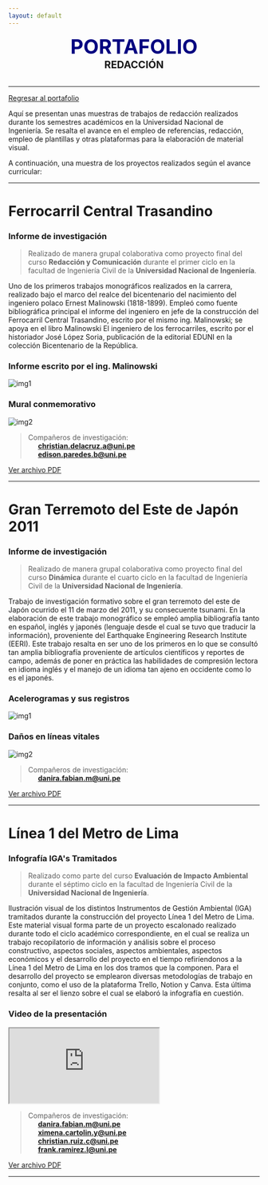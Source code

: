 ```yaml
---
layout: default
---
```


<center><span style="font-size: 40px; color: #000080;"><b>PORTAFOLIO</b></span></center>
<center><span style="font-size: 20px;"><b>REDACCIÓN</b></span></center><br>

***

[Regresar al portafolio](../portfolio.html) 

Aquí se presentan unas muestras de trabajos de redacción realizados durante los semestres académicos en la Universidad Nacional de Ingeniería. Se resalta el avance en el empleo de referencias, redacción, empleo de plantillas y otras plataformas para la elaboración de material visual.

A continuación, una muestra de los proyectos realizados según el avance curricular:

***

# Ferrocarril Central Trasandino
### Informe de investigación

> Realizado de manera grupal colaborativa como proyecto final del curso **Redacción y Comunicación** durante el primer ciclo en la facultad de Ingeniería Civil de la **Universidad Nacional de Ingeniería**.

Uno de los primeros trabajos monográficos realizados en la carrera, realizado bajo el marco del realce del bicentenario del nacimiento del ingeniero polaco Ernest Malinowski (1818-1899). Empleó como fuente bibliográfica principal el informe del ingeniero en jefe de la construcción del Ferrocarril Central Trasandino, escrito por el mismo ing. Malinowski; se apoya en el libro Malinowski El ingeniero de los ferrocarriles, escrito por el historiador José López Soria, publicación de la editorial EDUNI en la colección Bicentenario de la República.

### Informe escrito por el ing. Malinowski
![img1](/assets/img/ferr1.png)
### Mural conmemorativo
![img2](/assets/img/ferr2.png)

> Compañeros de investigación: <br>
> &nbsp;&nbsp;&nbsp;&nbsp;&nbsp;**christian.delacruz.a@uni.pe**<br>
> &nbsp;&nbsp;&nbsp;&nbsp;&nbsp;**edison.paredes.b@uni.pe**

[Ver archivo PDF](/assets/files/Ferrocarril-DLC-PB-RC.pdf)

* * *

# Gran Terremoto del Este de Japón 2011
### Informe de investigación

> Realizado de manera grupal colaborativa como proyecto final del curso **Dinámica** durante el cuarto ciclo en la facultad de Ingeniería Civil de la **Universidad Nacional de Ingeniería**.

Trabajo de investigación formativo sobre el gran terremoto del este de Japón ocurrido el 11 de marzo del 2011, y su consecuente tsunami. En la elaboración de este trabajo monográfico se empleó amplia bibliografía tanto en español, inglés y japonés (lenguaje desde el cual se tuvo que traducir la información), proveniente del Earthquake Engineering Research Institute (EERI). Este trabajo resalta en ser uno de los primeros en lo que se consultó tan amplia bibliografía proveniente de artículos científicos y reportes de campo, además de poner en práctica las habilidades de compresión lectora en idioma inglés y el manejo de un idioma tan ajeno en occidente como lo es el japonés.

### Acelerogramas y sus registros
![img1](/assets/img/img_toho4.png)
### Daños en líneas vitales
![img2](/assets/img/img_toho3.png)

> Compañeros de investigación: <br>
> &nbsp;&nbsp;&nbsp;&nbsp;&nbsp;**danira.fabian.m@uni.pe**

[Ver archivo PDF](/assets/files/Tohoku-Fabian-Rosales.pdf)

* * *

# Línea 1 del Metro de Lima
### Infografía IGA's Tramitados

> Realizado como parte del curso **Evaluación de Impacto Ambiental** durante el séptimo ciclo en la facultad de Ingeniería Civil de la **Universidad Nacional de Ingeniería**.

Ilustración visual de los distintos Instrumentos de Gestión Ambiental (IGA) tramitados durante la construcción del proyecto Línea 1 del Metro de Lima. Este material visual forma parte de un proyecto escalonado realizado durante todo el ciclo académico correspondiente, en el cual se realiza un trabajo recopilatorio de información y análisis sobre el proceso constructivo, aspectos sociales, aspectos ambientales, aspectos económicos y el desarrollo del proyecto en el tiempo refiríendonos a la Línea 1 del Metro de Lima en los dos tramos que la componen. Para el desarrollo del proyecto se emplearon diversas metodologías de trabajo en conjunto, como el uso de la plataforma Trello, Notion y Canva. Esta última resalta al ser el lienzo sobre el cual se elaboró la infografía en cuestión.

### Video de la presentación
<iframe src="https://drive.google.com/file/d/1JVPAJoGxBH6tSVPwmu5hBeJNe98sD7J2/preview" allow="autoplay" allowfullscreen="allowfullscreen"></iframe>

> Compañeros de investigación: <br>
> &nbsp;&nbsp;&nbsp;&nbsp;&nbsp;**danira.fabian.m@uni.pe**<br>
> &nbsp;&nbsp;&nbsp;&nbsp;&nbsp;**ximena.cartolin.y@uni.pe**<br>
> &nbsp;&nbsp;&nbsp;&nbsp;&nbsp;**christian.ruiz.c@uni.pe**<br>
> &nbsp;&nbsp;&nbsp;&nbsp;&nbsp;**frank.ramirez.l@uni.pe**

[Ver archivo PDF](/assets/files/L1-Infografia.pdf)

* * *
